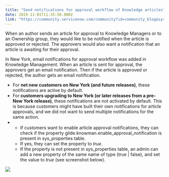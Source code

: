 ```yaml
---
title: "Send notifications for approval workflow of Knowledge articles"
date: 2019-11-01T11:35:58.000Z
link: "https://community.servicenow.com/community?id=community_blog&sys_id=f173b65adb3c44945129a851ca9619c4"
---
```

<p>When an author sends an article for approval to Knowledge Managers or to an Ownership group, they would like to be notified when the article is approved or rejected. The approvers would also want a notification that an article is awaiting for their approval.</p>
<p>In New York, email notifications for approval workflow was added in Knowledge Management. When an article is sent for approval, the approvers get an email notification. Then if the article is approved or rejected, the author gets an email notification.</p>
<ul><li>For <strong>net new customers on New York (and future releases)</strong>, these notifications are active by default.</li><li>For<strong> customers upgrading to New York (or later releases from a pre-New York release)</strong>, these notifications are not activated by default. This is because customers might have built their own notifications for article approvals, and we did not want to send multiple notifications for the same action.</li><li>
<ul><li>If customers want to enable article approval notifications, they can check if the property glide.knowman.enable_approval_notification is present in sys_properties table.</li><li>If yes, they can set the property to <em>true</em>.</li><li>If the property is not present in sys_properties table, an admin can add a new property of the same name of type (true | false), and set the value to <em>true</em> (see screenshot below).</li></ul>
</li></ul>
<p><img style="max-width: 100%; max-height: 480px;" src="https://community.servicenow.com/4972ae13dbfc4c14f7fca851ca96197f.iix" /></p>